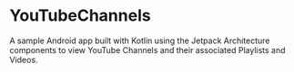 # YouTubeChannels
A sample Android app built with Kotlin using the Jetpack Architecture components to view YouTube Channels and their associated Playlists and Videos.
